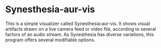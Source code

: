 # Synesthesia-aur-vis
This is a simple visualizer called Synesthesia:aur-vis. It shows visual artifacts drawn on a live camera feed or video file, according to several factors of an audio stream. As Synesthesia has diverse variations, this program offers several modifiable options.
